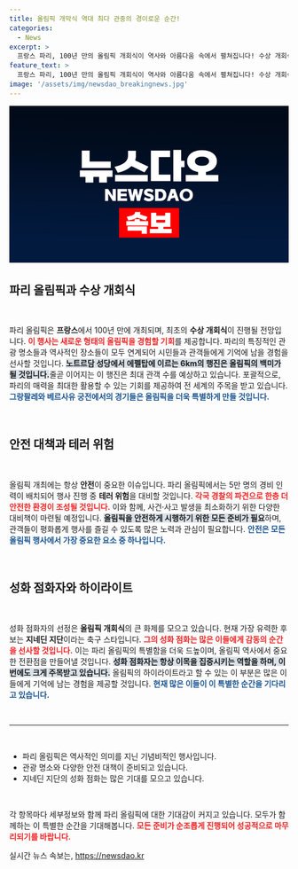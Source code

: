 ```yaml
---
title: 올림픽 개막식 역대 최다 관중의 경이로운 순간!
categories:
  - News
excerpt: >
  프랑스 파리, 100년 만의 올림픽 개회식이 역사와 아름다움 속에서 펼쳐집니다! 수상 개회식, 스타 선수 지단의 성화 점화 등 빼놓을 수 없는 순간들을 놓치지 마세요!
feature_text: >
  프랑스 파리, 100년 만의 올림픽 개회식이 역사와 아름다움 속에서 펼쳐집니다! 수상 개회식, 스타 선수 지단의 성화 점화 등 빼놓을 수 없는 순간들을 놓치지 마세요!
image: '/assets/img/newsdao_breakingnews.jpg'
---
```


<p><img src="/assets/img/newsdao_breakingnews.jpg" alt="bookingtag 속보" /></p>

<h2 data-ke-size="size26">파리 올림픽과 수상 개회식</h2>

<p data-ke-size="size16">&nbsp;</p>

<p>파리 올림픽은 <b>프랑스</b>에서 100년 만에 개최되며, 최초의 <b>수상 개회식</b>이 진행될 전망입니다. <b><span style="color: #ee2323;">이 행사는 새로운 형태의 올림픽을 경험할 기회</span></b>를 제공합니다. 파리의 특징적인 관광 명소들과 역사적인 장소들이 모두 연계되어 시민들과 관객들에게 기억에 남을 경험을 선사할 것입니다. <b><span style="background-color: #21538527;">노트르담 성당에서 에펠탑에 이르는 6km의 행진은 올림픽의 백미가 될 것입니다.</span></b>줄곧 이어지는 이 행진은 최대 관객 수를 예상하고 있습니다. 포괄적으로, 파리의 매력을 최대한 활용할 수 있는 기회를 제공하여 전 세계의 주목을 받고 있습니다. <b><span style="color: #1a5490;">그랑팔레와 베르사유 궁전에서의 경기들은 올림픽을 더욱 특별하게 만들 것입니다.</span></b></p>

<p data-ke-size="size16">&nbsp;</p>

<h2 data-ke-size="size26">안전 대책과 테러 위험</h2>

<p data-ke-size="size16">&nbsp;</p>

<p>올림픽 개최에는 항상 <b>안전</b>이 중요한 이슈입니다. 파리 올림픽에서는 5만 명의 경비 인력이 배치되어 행사 진행 중 <b>테러 위험</b>을 대비할 것입니다. <b><span style="color: #ee2323;">각국 경찰의 파견으로 한층 더 안전한 환경이 조성될 것입니다.</span></b> 이와 함께, 사건·사고 발생을 최소화하기 위한 다양한 대비책이 마련될 예정입니다. <b><span style="background-color: #21538527;">올림픽을 안전하게 시행하기 위한 모든 준비가 필요</span></b>하며, 관객들이 평화롭게 행사를 즐길 수 있도록 많은 노력과 관심이 필요합니다. <b><span style="color: #1a5490;">안전은 모든 올림픽 행사에서 가장 중요한 요소 중 하나입니다.</span></b></p>

<p data-ke-size="size16">&nbsp;</p>

<h2 data-ke-size="size26">성화 점화자와 하이라이트</h2>

<p data-ke-size="size16">&nbsp;</p>

<p>성화 점화자의 선정은 <b>올림픽 개회식</b>의 큰 화제를 모으고 있습니다. 현재 가장 유력한 후보는 <b>지네딘 지단</b>이라는 축구 스타입니다. <b><span style="color: #ee2323;">그의 성화 점화는 많은 이들에게 감동의 순간을 선사할 것입니다.</span></b> 이는 파리 올림픽의 특별함을 더욱 드높이며, 올림픽 역사에서 중요한 전환점을 만들어낼 것입니다. <b><span style="background-color: #21538527;">성화 점화자는 항상 이목을 집중시키는 역할을 하며, 이번에도 크게 주목받고 있습니다.</span></b> 올림픽의 하이라이트라고 할 수 있는 이 부분은 많은 이들에게 기억에 남는 경험을 제공할 것입니다. <b><span style="color: #1a5490;">현재 많은 이들이 이 특별한 순간을 기다리고 있습니다.</span></b></p>

<p data-ke-size="size16">&nbsp;</p>

<hr>

<p data-ke-size="size16">&nbsp;</p>

<ul>
    <li>파리 올림픽은 역사적인 의미를 지닌 기념비적인 행사입니다.</li>
    <li>관광 명소와 다양한 안전 대책이 준비되고 있습니다.</li>
    <li>지네딘 지단의 성화 점화는 많은 기대를 모으고 있습니다.</li>
</ul>

<p data-ke-size="size16">&nbsp;</p>

<p>각 항목마다 세부정보와 함께 파리 올림픽에 대한 기대감이 커지고 있습니다. 모두가 함께하는 이 특별한 순간을 기대해봅니다. <b><span style="color: #ee2323;">모든 준비가 순조롭게 진행되어 성공적으로 마무리되기를 바랍니다.</span></b></p>
실시간 뉴스 속보는, <a href="https://newsdao.kr" rel="dofollow">https://newsdao.kr</a>


